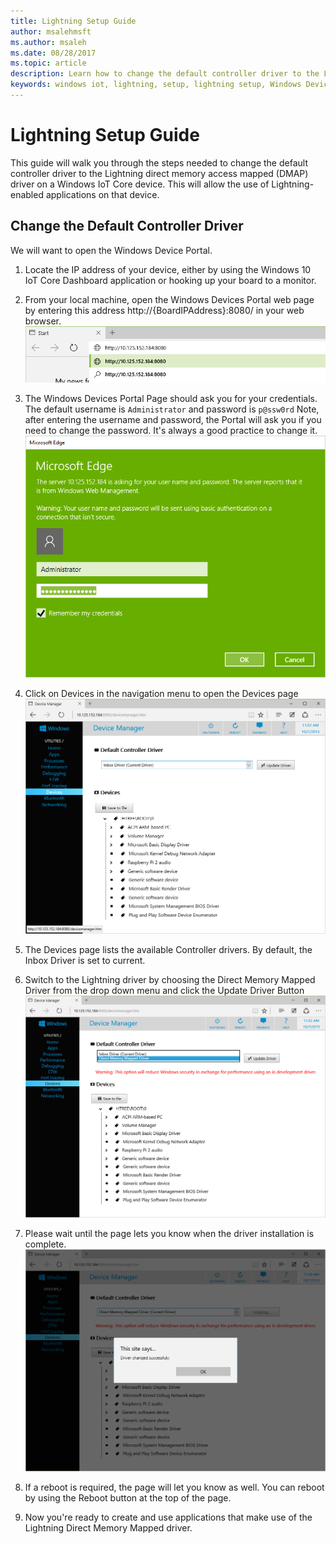 ```yaml
---
title: Lightning Setup Guide
author: msalehmsft
ms.author: msaleh
ms.date: 08/28/2017
ms.topic: article
description: Learn how to change the default controller driver to the Lightning DMAP driver on a device.
keywords: windows iot, lightning, setup, lightning setup, Windows Device Portal
---
```


# Lightning Setup Guide

This guide will walk you through the steps needed to change the default controller driver to the Lightning direct memory access mapped (DMAP) driver on a Windows IoT Core device. This will allow the use of Lightning-enabled applications on that device.

## Change the Default Controller Driver

We will want to open the Windows Device Portal.

1. Locate the IP address of your device, either by using the Windows 10 IoT Core Dashboard application or hooking up your board to a monitor.

1. From your local machine, open the Windows Devices Portal web page by entering this address http://{BoardIPAddress}:8080/ in your web browser.
 ![Windows Devices Portal](../media/LightningSetup/dmap1.png)

1. The Windows Devices Portal Page should ask you for your credentials. The default username is `Administrator` and password is `p@ssw0rd`
  Note, after entering the username and password, the Portal will ask you if you need to change the password. It's always a good practice to change it.
 ![Windows Devices Portal Credentials](../media/LightningSetup/dmap2.png)

1. Click on Devices in the navigation menu to open the Devices page
  ![Devices Page](../media/LightningSetup/dmap3.png)

1. The Devices page lists the available Controller drivers. By default, the Inbox Driver is set to current.

1. Switch to the Lightning driver by choosing the Direct Memory Mapped Driver from the drop down menu and click the Update Driver Button<br/>
  ![Select Direct Memory Mapped Driver](../media/LightningSetup/dmap4.png)

1. Please wait until the page lets you know when the driver installation is complete.
   ![Driver Installation Complete](../media/LightningSetup/dmap5.png)

1. If a reboot is required, the page will let you know as well. You can reboot by using the Reboot button at the top of the page.

1. Now you're ready to create and use applications that make use of the Lightning Direct Memory Mapped driver.
